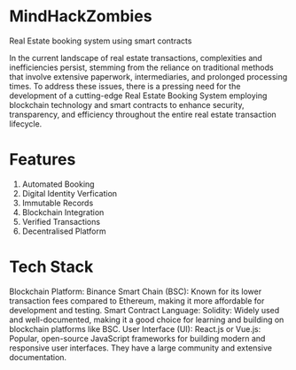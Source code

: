 # MindHackZombies
Real Estate booking system using smart contracts

In the current landscape of real estate transactions, complexities and inefficiencies persist, stemming from the reliance on traditional methods that involve extensive paperwork, intermediaries, and prolonged processing times. To address these issues, there is a pressing need for the development of a cutting-edge Real Estate Booking System employing blockchain technology and smart contracts to enhance security, transparency, and efficiency throughout the entire real estate transaction lifecycle.

# Features
1. Automated Booking
2. Digital Identity Verfication
3. Immutable Records
4. Blockchain Integration
5. Verified Transactions
6. Decentralised Platform

# Tech Stack
Blockchain Platform:
Binance Smart Chain (BSC): Known for its lower transaction fees compared to Ethereum, making it more affordable for development and testing.
Smart Contract Language:
Solidity: Widely used and well-documented, making it a good choice for learning and building on blockchain platforms like BSC.
User Interface (UI):
React.js or Vue.js: Popular, open-source JavaScript frameworks for building modern and responsive user interfaces. They have a large community and extensive documentation.


